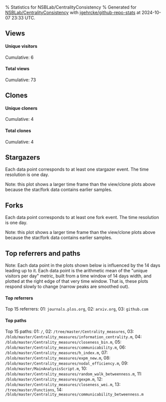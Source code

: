 % Statistics for NSBLab/CentralityConsistency
% Generated for [NSBLab/CentralityConsistency](https://github.com/NSBLab/CentralityConsistency) with [jgehrcke/github-repo-stats](https://github.com/jgehrcke/github-repo-stats) at 2024-10-07 23:33 UTC.


## Views

#### Unique visitors
<div id="chart_views_unique" class="full-width-chart"></div>

Cumulative: 6

#### Total views
<div id="chart_views_total" class="full-width-chart"></div>

Cumulative: 73

<div class="pagebreak-for-print"> </div>

## Clones

#### Unique cloners
<div id="chart_clones_unique" class="full-width-chart"></div>

Cumulative: 4

#### Total clones
<div id="chart_clones_total" class="full-width-chart"></div>

Cumulative: 4



<div class="pagebreak-for-print"> </div>



## Stargazers

Each data point corresponds to at least one stargazer event.
The time resolution is one day.

<div id="chart_stargazers" class="full-width-chart"></div>


Note: this plot shows a larger time frame than the view/clone plots above because the star/fork data contains earlier samples.



## Forks

Each data point corresponds to at least one fork event.
The time resolution is one day.

<div id="chart_forks" class="full-width-chart"></div>


Note: this plot shows a larger time frame than the view/clone plots above because the star/fork data contains earlier samples.



<div class="pagebreak-for-print"> </div>



## Top referrers and paths


Note: Each data point in the plots shown below is influenced by the 14 days
leading up to it. Each data point is the arithmetic mean of the "unique
visitors per day" metric, built from a time window of 14 days width, and
plotted at the right edge of that very time window. That is, these plots
respond slowly to change (narrow peaks are smoothed out).




#### Top referrers


<div id="chart_referrers_top_n_alltime" class="full-width-chart"></div>

Top 15 referrers: 01: `journals.plos.org`, 02: `arxiv.org`, 03: `github.com`





#### Top paths


<div id="chart_paths_top_n_alltime" class="full-width-chart"></div>

Top 15 paths: 01: `/`, 02: `/tree/master/Centrality_measures`, 03: `/blob/master/Centrality_measures/information_centrality.m`, 04: `/blob/master/Centrality_measures/closeness_bin.m`, 05: `/blob/master/Centrality_measures/communicability.m`, 06: `/blob/master/Centrality_measures/h_index.m`, 07: `/blob/master/Centrality_measures/expm_new.m`, 08: `/blob/master/Centrality_measures/nodal_efficiency.m`, 09: `/blob/master/MainAnalysisScript.m`, 10: `/blob/master/Centrality_measures/random_walk_betweenness.m`, 11: `/blob/master/Centrality_measures/gexpm.m`, 12: `/blob/master/Centrality_measures/closeness_wei.m`, 13: `/tree/master/Functions`, 14: `/blob/master/Centrality_measures/communicability_betweenness.m`


<script type="text/javascript">
    vegaEmbed('#chart_views_unique', {"$schema": "https://vega.github.io/schema/vega-lite/v4.17.0.json", "config": {"arc": {"fill": "#1b1e23"}, "area": {"fill": "#1b1e23"}, "axisBottom": {"domainColor": "#a9b4c4", "gridColor": "#a9b4c4", "labelColor": "#1b1e23", "labelFont": "relative-mono-11-pitch-pro, Menlo, monospace", "tickColor": "#a9b4c4", "titleColor": "#1b1e23", "titleFont": "relative-mono-11-pitch-pro, Menlo, monospace"}, "axisLeft": {"domainColor": "#a9b4c4", "gridColor": "#a9b4c4", "labelColor": "#1b1e23", "labelFont": "relative-mono-11-pitch-pro, Menlo, monospace", "tickColor": "#a9b4c4", "titleColor": "#1b1e23", "titleFont": "relative-mono-11-pitch-pro, Menlo, monospace"}, "axisX": {"grid": false}, "axisY": {"grid": false, "labelBound": true}, "background": "#FFFFFF", "group": {"fill": "#FFFFFF"}, "header": {"fontWeight": 400, "labelFont": "relative-mono-11-pitch-pro, Menlo, monospace", "titleFont": "relative-mono-11-pitch-pro, Menlo, monospace"}, "legend": {"labelFont": "relative-mono-11-pitch-pro, Menlo, monospace", "symbolSize": 200, "symbolType": "circle", "titleFont": "relative-mono-11-pitch-pro, Menlo, monospace"}, "line": {"color": "#1b1e23", "stroke": "#1b1e23"}, "path": {"stroke": "#1b1e23"}, "point": {"color": "#1b1e23", "cursor": "pointer", "filled": true, "size": 20}, "range": {"category": ["#85a2f7", "#ea9755", "#7eb36a", "#f07071", "#bc85d9", "#e587b6", "#a9b4c4", "#d4c05e", "#64b9c4"]}, "style": {"bar": {"fill": "#1b1e23"}, "text": {"font": "relative-mono-11-pitch-pro, Menlo, monospace", "fontWeight": 400}}, "symbol": {"shape": "circle"}, "title": {"anchor": "start", "font": "relative-mono-11-pitch-pro, Menlo, monospace", "fontWeight": 400}, "trail": {"color": "#1b1e23", "stroke": "#1b1e23"}, "view": {"stroke": null}}, "data": {"name": "data-4e2ad7b6afabbf77a54e2388be8825a5"}, "datasets": {"data-4e2ad7b6afabbf77a54e2388be8825a5": [{"time": "2024-07-19T00:00:00+00:00", "views_total": 32, "views_unique": 1}, {"time": "2024-07-23T00:00:00+00:00", "views_total": 1, "views_unique": 1}, {"time": "2024-07-30T00:00:00+00:00", "views_total": 32, "views_unique": 1}, {"time": "2024-08-01T00:00:00+00:00", "views_total": 1, "views_unique": 1}, {"time": "2024-08-15T00:00:00+00:00", "views_total": 6, "views_unique": 1}, {"time": "2024-08-21T00:00:00+00:00", "views_total": 0, "views_unique": 0}, {"time": "2024-08-29T00:00:00+00:00", "views_total": 0, "views_unique": 0}, {"time": "2024-08-31T00:00:00+00:00", "views_total": 1, "views_unique": 1}, {"time": "2024-09-04T00:00:00+00:00", "views_total": 0, "views_unique": 0}, {"time": "2024-10-02T00:00:00+00:00", "views_total": 0, "views_unique": 0}]}, "encoding": {"tooltip": [{"field": "views_unique", "format": ".1f", "title": "views (u)", "type": "quantitative"}, {"field": "time", "format": "%B %e, %Y", "title": "date", "type": "temporal"}], "x": {"axis": {"labelAngle": 25}, "field": "time", "scale": {"domain": ["2024-07-19", "2024-10-02"]}, "timeUnit": "yearmonthdate", "title": "date", "type": "temporal"}, "y": {"axis": {}, "field": "views_unique", "scale": {"domain": [0, 1.1], "type": "linear", "zero": true}, "title": "unique views per day", "type": "quantitative"}}, "height": 200, "mark": {"point": true, "type": "line"}, "padding": 10, "width": "container"}, {"actions": false, "renderer": "svg"}).catch(console.error);
vegaEmbed('#chart_views_total', {"$schema": "https://vega.github.io/schema/vega-lite/v4.17.0.json", "config": {"arc": {"fill": "#1b1e23"}, "area": {"fill": "#1b1e23"}, "axisBottom": {"domainColor": "#a9b4c4", "gridColor": "#a9b4c4", "labelColor": "#1b1e23", "labelFont": "relative-mono-11-pitch-pro, Menlo, monospace", "tickColor": "#a9b4c4", "titleColor": "#1b1e23", "titleFont": "relative-mono-11-pitch-pro, Menlo, monospace"}, "axisLeft": {"domainColor": "#a9b4c4", "gridColor": "#a9b4c4", "labelColor": "#1b1e23", "labelFont": "relative-mono-11-pitch-pro, Menlo, monospace", "tickColor": "#a9b4c4", "titleColor": "#1b1e23", "titleFont": "relative-mono-11-pitch-pro, Menlo, monospace"}, "axisX": {"grid": false}, "axisY": {"grid": false, "labelBound": true}, "background": "#FFFFFF", "group": {"fill": "#FFFFFF"}, "header": {"fontWeight": 400, "labelFont": "relative-mono-11-pitch-pro, Menlo, monospace", "titleFont": "relative-mono-11-pitch-pro, Menlo, monospace"}, "legend": {"labelFont": "relative-mono-11-pitch-pro, Menlo, monospace", "symbolSize": 200, "symbolType": "circle", "titleFont": "relative-mono-11-pitch-pro, Menlo, monospace"}, "line": {"color": "#1b1e23", "stroke": "#1b1e23"}, "path": {"stroke": "#1b1e23"}, "point": {"color": "#1b1e23", "cursor": "pointer", "filled": true, "size": 20}, "range": {"category": ["#85a2f7", "#ea9755", "#7eb36a", "#f07071", "#bc85d9", "#e587b6", "#a9b4c4", "#d4c05e", "#64b9c4"]}, "style": {"bar": {"fill": "#1b1e23"}, "text": {"font": "relative-mono-11-pitch-pro, Menlo, monospace", "fontWeight": 400}}, "symbol": {"shape": "circle"}, "title": {"anchor": "start", "font": "relative-mono-11-pitch-pro, Menlo, monospace", "fontWeight": 400}, "trail": {"color": "#1b1e23", "stroke": "#1b1e23"}, "view": {"stroke": null}}, "data": {"name": "data-4e2ad7b6afabbf77a54e2388be8825a5"}, "datasets": {"data-4e2ad7b6afabbf77a54e2388be8825a5": [{"time": "2024-07-19T00:00:00+00:00", "views_total": 32, "views_unique": 1}, {"time": "2024-07-23T00:00:00+00:00", "views_total": 1, "views_unique": 1}, {"time": "2024-07-30T00:00:00+00:00", "views_total": 32, "views_unique": 1}, {"time": "2024-08-01T00:00:00+00:00", "views_total": 1, "views_unique": 1}, {"time": "2024-08-15T00:00:00+00:00", "views_total": 6, "views_unique": 1}, {"time": "2024-08-21T00:00:00+00:00", "views_total": 0, "views_unique": 0}, {"time": "2024-08-29T00:00:00+00:00", "views_total": 0, "views_unique": 0}, {"time": "2024-08-31T00:00:00+00:00", "views_total": 1, "views_unique": 1}, {"time": "2024-09-04T00:00:00+00:00", "views_total": 0, "views_unique": 0}, {"time": "2024-10-02T00:00:00+00:00", "views_total": 0, "views_unique": 0}]}, "encoding": {"tooltip": [{"field": "views_total", "format": ".1f", "title": "views (t)", "type": "quantitative"}, {"field": "time", "format": "%B %e, %Y", "title": "date", "type": "temporal"}], "x": {"axis": {"labelAngle": 25}, "field": "time", "scale": {"domain": ["2024-07-19", "2024-10-02"]}, "timeUnit": "yearmonthdate", "title": "date", "type": "temporal"}, "y": {"axis": {}, "field": "views_total", "scale": {"domain": [0, 35.2], "type": "linear", "zero": true}, "title": "total views per day", "type": "quantitative"}}, "height": 200, "mark": {"point": true, "type": "line"}, "padding": 10, "width": "container"}, {"actions": false, "renderer": "svg"}).catch(console.error);
vegaEmbed('#chart_clones_unique', {"$schema": "https://vega.github.io/schema/vega-lite/v4.17.0.json", "config": {"arc": {"fill": "#1b1e23"}, "area": {"fill": "#1b1e23"}, "axisBottom": {"domainColor": "#a9b4c4", "gridColor": "#a9b4c4", "labelColor": "#1b1e23", "labelFont": "relative-mono-11-pitch-pro, Menlo, monospace", "tickColor": "#a9b4c4", "titleColor": "#1b1e23", "titleFont": "relative-mono-11-pitch-pro, Menlo, monospace"}, "axisLeft": {"domainColor": "#a9b4c4", "gridColor": "#a9b4c4", "labelColor": "#1b1e23", "labelFont": "relative-mono-11-pitch-pro, Menlo, monospace", "tickColor": "#a9b4c4", "titleColor": "#1b1e23", "titleFont": "relative-mono-11-pitch-pro, Menlo, monospace"}, "axisX": {"grid": false}, "axisY": {"grid": false, "labelBound": true}, "background": "#FFFFFF", "group": {"fill": "#FFFFFF"}, "header": {"fontWeight": 400, "labelFont": "relative-mono-11-pitch-pro, Menlo, monospace", "titleFont": "relative-mono-11-pitch-pro, Menlo, monospace"}, "legend": {"labelFont": "relative-mono-11-pitch-pro, Menlo, monospace", "symbolSize": 200, "symbolType": "circle", "titleFont": "relative-mono-11-pitch-pro, Menlo, monospace"}, "line": {"color": "#1b1e23", "stroke": "#1b1e23"}, "path": {"stroke": "#1b1e23"}, "point": {"color": "#1b1e23", "cursor": "pointer", "filled": true, "size": 20}, "range": {"category": ["#85a2f7", "#ea9755", "#7eb36a", "#f07071", "#bc85d9", "#e587b6", "#a9b4c4", "#d4c05e", "#64b9c4"]}, "style": {"bar": {"fill": "#1b1e23"}, "text": {"font": "relative-mono-11-pitch-pro, Menlo, monospace", "fontWeight": 400}}, "symbol": {"shape": "circle"}, "title": {"anchor": "start", "font": "relative-mono-11-pitch-pro, Menlo, monospace", "fontWeight": 400}, "trail": {"color": "#1b1e23", "stroke": "#1b1e23"}, "view": {"stroke": null}}, "data": {"name": "data-37f113c84a7083ca3810f4ff02095140"}, "datasets": {"data-37f113c84a7083ca3810f4ff02095140": [{"clones_total": 0, "clones_unique": 0, "time": "2024-07-19T00:00:00+00:00"}, {"clones_total": 0, "clones_unique": 0, "time": "2024-07-23T00:00:00+00:00"}, {"clones_total": 0, "clones_unique": 0, "time": "2024-07-30T00:00:00+00:00"}, {"clones_total": 0, "clones_unique": 0, "time": "2024-08-01T00:00:00+00:00"}, {"clones_total": 0, "clones_unique": 0, "time": "2024-08-15T00:00:00+00:00"}, {"clones_total": 1, "clones_unique": 1, "time": "2024-08-21T00:00:00+00:00"}, {"clones_total": 1, "clones_unique": 1, "time": "2024-08-29T00:00:00+00:00"}, {"clones_total": 0, "clones_unique": 0, "time": "2024-08-31T00:00:00+00:00"}, {"clones_total": 1, "clones_unique": 1, "time": "2024-09-04T00:00:00+00:00"}, {"clones_total": 1, "clones_unique": 1, "time": "2024-10-02T00:00:00+00:00"}]}, "encoding": {"tooltip": [{"field": "clones_unique", "format": ".1f", "title": "clones (u)", "type": "quantitative"}, {"field": "time", "format": "%B %e, %Y", "title": "date", "type": "temporal"}], "x": {"axis": {"labelAngle": 25}, "field": "time", "scale": {"domain": ["2024-07-19", "2024-10-02"]}, "timeUnit": "yearmonthdate", "title": "date", "type": "temporal"}, "y": {"axis": {}, "field": "clones_unique", "scale": {"domain": [0, 1.1], "type": "linear", "zero": true}, "title": "unique clones per day", "type": "quantitative"}}, "height": 200, "mark": {"point": true, "type": "line"}, "padding": 10, "width": "container"}, {"actions": false, "renderer": "svg"}).catch(console.error);
vegaEmbed('#chart_clones_total', {"$schema": "https://vega.github.io/schema/vega-lite/v4.17.0.json", "config": {"arc": {"fill": "#1b1e23"}, "area": {"fill": "#1b1e23"}, "axisBottom": {"domainColor": "#a9b4c4", "gridColor": "#a9b4c4", "labelColor": "#1b1e23", "labelFont": "relative-mono-11-pitch-pro, Menlo, monospace", "tickColor": "#a9b4c4", "titleColor": "#1b1e23", "titleFont": "relative-mono-11-pitch-pro, Menlo, monospace"}, "axisLeft": {"domainColor": "#a9b4c4", "gridColor": "#a9b4c4", "labelColor": "#1b1e23", "labelFont": "relative-mono-11-pitch-pro, Menlo, monospace", "tickColor": "#a9b4c4", "titleColor": "#1b1e23", "titleFont": "relative-mono-11-pitch-pro, Menlo, monospace"}, "axisX": {"grid": false}, "axisY": {"grid": false, "labelBound": true}, "background": "#FFFFFF", "group": {"fill": "#FFFFFF"}, "header": {"fontWeight": 400, "labelFont": "relative-mono-11-pitch-pro, Menlo, monospace", "titleFont": "relative-mono-11-pitch-pro, Menlo, monospace"}, "legend": {"labelFont": "relative-mono-11-pitch-pro, Menlo, monospace", "symbolSize": 200, "symbolType": "circle", "titleFont": "relative-mono-11-pitch-pro, Menlo, monospace"}, "line": {"color": "#1b1e23", "stroke": "#1b1e23"}, "path": {"stroke": "#1b1e23"}, "point": {"color": "#1b1e23", "cursor": "pointer", "filled": true, "size": 20}, "range": {"category": ["#85a2f7", "#ea9755", "#7eb36a", "#f07071", "#bc85d9", "#e587b6", "#a9b4c4", "#d4c05e", "#64b9c4"]}, "style": {"bar": {"fill": "#1b1e23"}, "text": {"font": "relative-mono-11-pitch-pro, Menlo, monospace", "fontWeight": 400}}, "symbol": {"shape": "circle"}, "title": {"anchor": "start", "font": "relative-mono-11-pitch-pro, Menlo, monospace", "fontWeight": 400}, "trail": {"color": "#1b1e23", "stroke": "#1b1e23"}, "view": {"stroke": null}}, "data": {"name": "data-37f113c84a7083ca3810f4ff02095140"}, "datasets": {"data-37f113c84a7083ca3810f4ff02095140": [{"clones_total": 0, "clones_unique": 0, "time": "2024-07-19T00:00:00+00:00"}, {"clones_total": 0, "clones_unique": 0, "time": "2024-07-23T00:00:00+00:00"}, {"clones_total": 0, "clones_unique": 0, "time": "2024-07-30T00:00:00+00:00"}, {"clones_total": 0, "clones_unique": 0, "time": "2024-08-01T00:00:00+00:00"}, {"clones_total": 0, "clones_unique": 0, "time": "2024-08-15T00:00:00+00:00"}, {"clones_total": 1, "clones_unique": 1, "time": "2024-08-21T00:00:00+00:00"}, {"clones_total": 1, "clones_unique": 1, "time": "2024-08-29T00:00:00+00:00"}, {"clones_total": 0, "clones_unique": 0, "time": "2024-08-31T00:00:00+00:00"}, {"clones_total": 1, "clones_unique": 1, "time": "2024-09-04T00:00:00+00:00"}, {"clones_total": 1, "clones_unique": 1, "time": "2024-10-02T00:00:00+00:00"}]}, "encoding": {"tooltip": [{"field": "clones_total", "format": ".1f", "title": "clones (t)", "type": "quantitative"}, {"field": "time", "format": "%B %e, %Y", "title": "date", "type": "temporal"}], "x": {"axis": {"labelAngle": 25}, "field": "time", "scale": {"domain": ["2024-07-19", "2024-10-02"]}, "timeUnit": "yearmonthdate", "title": "date", "type": "temporal"}, "y": {"axis": {}, "field": "clones_total", "scale": {"domain": [0, 1.1], "type": "linear", "zero": true}, "title": "total clones per day", "type": "quantitative"}}, "height": 200, "mark": {"point": true, "type": "line"}, "padding": 10, "width": "container"}, {"actions": false, "renderer": "svg"}).catch(console.error);
vegaEmbed('#chart_stargazers', {"$schema": "https://vega.github.io/schema/vega-lite/v4.17.0.json", "config": {"arc": {"fill": "#1b1e23"}, "area": {"fill": "#1b1e23"}, "axisBottom": {"domainColor": "#a9b4c4", "gridColor": "#a9b4c4", "labelColor": "#1b1e23", "labelFont": "relative-mono-11-pitch-pro, Menlo, monospace", "tickColor": "#a9b4c4", "titleColor": "#1b1e23", "titleFont": "relative-mono-11-pitch-pro, Menlo, monospace"}, "axisLeft": {"domainColor": "#a9b4c4", "gridColor": "#a9b4c4", "labelColor": "#1b1e23", "labelFont": "relative-mono-11-pitch-pro, Menlo, monospace", "tickColor": "#a9b4c4", "titleColor": "#1b1e23", "titleFont": "relative-mono-11-pitch-pro, Menlo, monospace"}, "axisX": {"grid": false}, "axisY": {"grid": false}, "background": "#FFFFFF", "group": {"fill": "#FFFFFF"}, "header": {"fontWeight": 400, "labelFont": "relative-mono-11-pitch-pro, Menlo, monospace", "titleFont": "relative-mono-11-pitch-pro, Menlo, monospace"}, "legend": {"labelFont": "relative-mono-11-pitch-pro, Menlo, monospace", "symbolSize": 200, "symbolType": "circle", "titleFont": "relative-mono-11-pitch-pro, Menlo, monospace"}, "line": {"color": "#1b1e23", "stroke": "#1b1e23"}, "path": {"stroke": "#1b1e23"}, "point": {"color": "#1b1e23", "cursor": "pointer", "filled": true, "size": 50}, "range": {"category": ["#85a2f7", "#ea9755", "#7eb36a", "#f07071", "#bc85d9", "#e587b6", "#a9b4c4", "#d4c05e", "#64b9c4"]}, "style": {"bar": {"fill": "#1b1e23"}, "text": {"font": "relative-mono-11-pitch-pro, Menlo, monospace", "fontWeight": 400}}, "symbol": {"shape": "circle"}, "title": {"anchor": "start", "font": "relative-mono-11-pitch-pro, Menlo, monospace", "fontWeight": 400}, "trail": {"color": "#1b1e23", "stroke": "#1b1e23"}, "view": {"stroke": null}}, "data": {"name": "data-25967c278f285ec13db0c329582d42dc"}, "datasets": {"data-25967c278f285ec13db0c329582d42dc": [{"stars_cumulative": 1, "time": "2024-04-01T14:20:25+00:00"}]}, "encoding": {"tooltip": [{"field": "stars_cumulative", "format": "d", "title": "stars", "type": "quantitative"}, {"field": "time", "format": "%B %e, %Y", "title": "date", "type": "temporal"}], "x": {"axis": {"labelAngle": 25}, "field": "time", "scale": {"domain": ["2021-11-01", "2024-10-02"]}, "timeUnit": "yearmonthdate", "title": "date", "type": "temporal"}, "y": {"field": "stars_cumulative", "scale": {"domain": [0, 1.1], "zero": true}, "title": "stargazer count (cumulative)", "type": "quantitative"}}, "height": 300, "mark": {"point": true, "type": "line"}, "padding": 10, "width": "container"}, {"actions": false, "renderer": "svg"}).catch(console.error);
vegaEmbed('#chart_forks', {"$schema": "https://vega.github.io/schema/vega-lite/v4.17.0.json", "config": {"arc": {"fill": "#1b1e23"}, "area": {"fill": "#1b1e23"}, "axisBottom": {"domainColor": "#a9b4c4", "gridColor": "#a9b4c4", "labelColor": "#1b1e23", "labelFont": "relative-mono-11-pitch-pro, Menlo, monospace", "tickColor": "#a9b4c4", "titleColor": "#1b1e23", "titleFont": "relative-mono-11-pitch-pro, Menlo, monospace"}, "axisLeft": {"domainColor": "#a9b4c4", "gridColor": "#a9b4c4", "labelColor": "#1b1e23", "labelFont": "relative-mono-11-pitch-pro, Menlo, monospace", "tickColor": "#a9b4c4", "titleColor": "#1b1e23", "titleFont": "relative-mono-11-pitch-pro, Menlo, monospace"}, "axisX": {"grid": false}, "axisY": {"grid": false}, "background": "#FFFFFF", "group": {"fill": "#FFFFFF"}, "header": {"fontWeight": 400, "labelFont": "relative-mono-11-pitch-pro, Menlo, monospace", "titleFont": "relative-mono-11-pitch-pro, Menlo, monospace"}, "legend": {"labelFont": "relative-mono-11-pitch-pro, Menlo, monospace", "symbolSize": 200, "symbolType": "circle", "titleFont": "relative-mono-11-pitch-pro, Menlo, monospace"}, "line": {"color": "#1b1e23", "stroke": "#1b1e23"}, "path": {"stroke": "#1b1e23"}, "point": {"color": "#1b1e23", "cursor": "pointer", "filled": true, "size": 50}, "range": {"category": ["#85a2f7", "#ea9755", "#7eb36a", "#f07071", "#bc85d9", "#e587b6", "#a9b4c4", "#d4c05e", "#64b9c4"]}, "style": {"bar": {"fill": "#1b1e23"}, "text": {"font": "relative-mono-11-pitch-pro, Menlo, monospace", "fontWeight": 400}}, "symbol": {"shape": "circle"}, "title": {"anchor": "start", "font": "relative-mono-11-pitch-pro, Menlo, monospace", "fontWeight": 400}, "trail": {"color": "#1b1e23", "stroke": "#1b1e23"}, "view": {"stroke": null}}, "data": {"name": "data-ca629c21a3b242d30fb95b443757f36b"}, "datasets": {"data-ca629c21a3b242d30fb95b443757f36b": [{"forks_cumulative": 1, "time": "2021-11-01T08:17:34+00:00"}, {"forks_cumulative": 2, "time": "2023-10-20T07:14:24+00:00"}]}, "encoding": {"tooltip": [{"field": "forks_cumulative", "format": "d", "title": "forks", "type": "quantitative"}, {"field": "time", "format": "%B %e, %Y", "title": "date", "type": "temporal"}], "x": {"axis": {"labelAngle": 25}, "field": "time", "scale": {"domain": ["2021-11-01", "2024-10-02"]}, "timeUnit": "yearmonthdate", "title": "date", "type": "temporal"}, "y": {"field": "forks_cumulative", "scale": {"domain": [0, 2.2], "zero": true}, "title": "fork count (cumulative)", "type": "quantitative"}}, "height": 300, "mark": {"point": true, "type": "line"}, "padding": 10, "width": "container"}, {"actions": false, "renderer": "svg"}).catch(console.error);
vegaEmbed('#chart_referrers_top_n_alltime', {"$schema": "https://vega.github.io/schema/vega-lite/v4.17.0.json", "config": {"arc": {"fill": "#1b1e23"}, "area": {"fill": "#1b1e23"}, "axisBottom": {"domainColor": "#a9b4c4", "gridColor": "#a9b4c4", "labelColor": "#1b1e23", "labelFont": "relative-mono-11-pitch-pro, Menlo, monospace", "tickColor": "#a9b4c4", "titleColor": "#1b1e23", "titleFont": "relative-mono-11-pitch-pro, Menlo, monospace"}, "axisLeft": {"domainColor": "#a9b4c4", "gridColor": "#a9b4c4", "labelColor": "#1b1e23", "labelFont": "relative-mono-11-pitch-pro, Menlo, monospace", "tickColor": "#a9b4c4", "titleColor": "#1b1e23", "titleFont": "relative-mono-11-pitch-pro, Menlo, monospace"}, "axisX": {"grid": false}, "axisY": {"grid": false}, "background": "#FFFFFF", "group": {"fill": "#FFFFFF"}, "header": {"fontWeight": 400, "labelFont": "relative-mono-11-pitch-pro, Menlo, monospace", "titleFont": "relative-mono-11-pitch-pro, Menlo, monospace"}, "legend": {"labelFont": "relative-mono-11-pitch-pro, Menlo, monospace", "symbolSize": 200, "symbolType": "circle", "titleFont": "relative-mono-11-pitch-pro, Menlo, monospace"}, "line": {"color": "#1b1e23", "stroke": "#1b1e23"}, "path": {"stroke": "#1b1e23"}, "point": {"color": "#1b1e23", "cursor": "pointer", "filled": true, "size": 30}, "range": {"category": ["#85a2f7", "#ea9755", "#7eb36a", "#f07071", "#bc85d9", "#e587b6", "#a9b4c4", "#d4c05e", "#64b9c4"]}, "style": {"bar": {"fill": "#1b1e23"}, "text": {"font": "relative-mono-11-pitch-pro, Menlo, monospace", "fontWeight": 400}}, "symbol": {"shape": "circle"}, "title": {"anchor": "start", "font": "relative-mono-11-pitch-pro, Menlo, monospace", "fontWeight": 400}, "trail": {"color": "#1b1e23", "stroke": "#1b1e23"}, "view": {"stroke": null}}, "data": {"name": "data-52a933bdeff477de289f8ddf3ca85131"}, "datasets": {"data-52a933bdeff477de289f8ddf3ca85131": [{"referrer": "journals.plos.org", "time": "2024-08-01T00:00:00+00:00", "views_unique": 2.0, "views_unique_norm": 0.14285714285714285}, {"referrer": "journals.plos.org", "time": "2024-08-02T00:00:00+00:00", "views_unique": 1.0, "views_unique_norm": 0.07142857142857142}, {"referrer": "journals.plos.org", "time": "2024-08-03T00:00:00+00:00", "views_unique": 1.0, "views_unique_norm": 0.07142857142857142}, {"referrer": "journals.plos.org", "time": "2024-08-04T00:00:00+00:00", "views_unique": 1.0, "views_unique_norm": 0.07142857142857142}, {"referrer": "journals.plos.org", "time": "2024-08-05T00:00:00+00:00", "views_unique": 1.0, "views_unique_norm": 0.07142857142857142}, {"referrer": "journals.plos.org", "time": "2024-08-06T00:00:00+00:00", "views_unique": null, "views_unique_norm": null}, {"referrer": "journals.plos.org", "time": "2024-08-07T00:00:00+00:00", "views_unique": null, "views_unique_norm": null}, {"referrer": "journals.plos.org", "time": "2024-08-08T00:00:00+00:00", "views_unique": null, "views_unique_norm": null}, {"referrer": "journals.plos.org", "time": "2024-08-09T00:00:00+00:00", "views_unique": null, "views_unique_norm": null}, {"referrer": "journals.plos.org", "time": "2024-08-10T00:00:00+00:00", "views_unique": null, "views_unique_norm": null}, {"referrer": "journals.plos.org", "time": "2024-08-11T00:00:00+00:00", "views_unique": null, "views_unique_norm": null}, {"referrer": "journals.plos.org", "time": "2024-08-12T00:00:00+00:00", "views_unique": null, "views_unique_norm": null}, {"referrer": "journals.plos.org", "time": "2024-08-13T00:00:00+00:00", "views_unique": null, "views_unique_norm": null}, {"referrer": "arxiv.org", "time": "2024-08-01T00:00:00+00:00", "views_unique": 1.0, "views_unique_norm": 0.07142857142857142}, {"referrer": "arxiv.org", "time": "2024-08-02T00:00:00+00:00", "views_unique": 1.0, "views_unique_norm": 0.07142857142857142}, {"referrer": "arxiv.org", "time": "2024-08-03T00:00:00+00:00", "views_unique": 1.0, "views_unique_norm": 0.07142857142857142}, {"referrer": "arxiv.org", "time": "2024-08-04T00:00:00+00:00", "views_unique": 1.0, "views_unique_norm": 0.07142857142857142}, {"referrer": "arxiv.org", "time": "2024-08-05T00:00:00+00:00", "views_unique": 1.0, "views_unique_norm": 0.07142857142857142}, {"referrer": "arxiv.org", "time": "2024-08-06T00:00:00+00:00", "views_unique": 1.0, "views_unique_norm": 0.07142857142857142}, {"referrer": "arxiv.org", "time": "2024-08-07T00:00:00+00:00", "views_unique": 1.0, "views_unique_norm": 0.07142857142857142}, {"referrer": "arxiv.org", "time": "2024-08-08T00:00:00+00:00", "views_unique": 1.0, "views_unique_norm": 0.07142857142857142}, {"referrer": "arxiv.org", "time": "2024-08-09T00:00:00+00:00", "views_unique": 1.0, "views_unique_norm": 0.07142857142857142}, {"referrer": "arxiv.org", "time": "2024-08-10T00:00:00+00:00", "views_unique": 1.0, "views_unique_norm": 0.07142857142857142}, {"referrer": "arxiv.org", "time": "2024-08-11T00:00:00+00:00", "views_unique": 1.0, "views_unique_norm": 0.07142857142857142}, {"referrer": "arxiv.org", "time": "2024-08-12T00:00:00+00:00", "views_unique": 1.0, "views_unique_norm": 0.07142857142857142}, {"referrer": "arxiv.org", "time": "2024-08-13T00:00:00+00:00", "views_unique": null, "views_unique_norm": null}, {"referrer": "github.com", "time": "2024-08-01T00:00:00+00:00", "views_unique": null, "views_unique_norm": null}, {"referrer": "github.com", "time": "2024-08-02T00:00:00+00:00", "views_unique": 1.0, "views_unique_norm": 0.07142857142857142}, {"referrer": "github.com", "time": "2024-08-03T00:00:00+00:00", "views_unique": 1.0, "views_unique_norm": 0.07142857142857142}, {"referrer": "github.com", "time": "2024-08-04T00:00:00+00:00", "views_unique": 1.0, "views_unique_norm": 0.07142857142857142}, {"referrer": "github.com", "time": "2024-08-05T00:00:00+00:00", "views_unique": 1.0, "views_unique_norm": 0.07142857142857142}, {"referrer": "github.com", "time": "2024-08-06T00:00:00+00:00", "views_unique": 1.0, "views_unique_norm": 0.07142857142857142}, {"referrer": "github.com", "time": "2024-08-07T00:00:00+00:00", "views_unique": 1.0, "views_unique_norm": 0.07142857142857142}, {"referrer": "github.com", "time": "2024-08-08T00:00:00+00:00", "views_unique": 1.0, "views_unique_norm": 0.07142857142857142}, {"referrer": "github.com", "time": "2024-08-09T00:00:00+00:00", "views_unique": 1.0, "views_unique_norm": 0.07142857142857142}, {"referrer": "github.com", "time": "2024-08-10T00:00:00+00:00", "views_unique": 1.0, "views_unique_norm": 0.07142857142857142}, {"referrer": "github.com", "time": "2024-08-11T00:00:00+00:00", "views_unique": 1.0, "views_unique_norm": 0.07142857142857142}, {"referrer": "github.com", "time": "2024-08-12T00:00:00+00:00", "views_unique": 1.0, "views_unique_norm": 0.07142857142857142}, {"referrer": "github.com", "time": "2024-08-13T00:00:00+00:00", "views_unique": 1.0, "views_unique_norm": 0.07142857142857142}]}, "encoding": {"color": {"field": "referrer", "legend": {"direction": "vertical", "orient": "top", "title": "Legend:"}, "sort": {"field": "order"}, "type": "nominal"}, "tooltip": [{"field": "referrer", "type": "nominal"}, {"field": "views_unique_norm", "format": ".2f", "title": "views (14d mean)", "type": "quantitative"}, {"field": "time", "format": "%B %e, %Y", "title": "date", "type": "temporal"}], "x": {"axis": {"labelAngle": 25}, "field": "time", "scale": {"domain": ["2024-07-19", "2024-10-02"]}, "timeUnit": "yearmonthdate", "title": "date", "type": "temporal"}, "y": {"field": "views_unique_norm", "scale": {"domain": [0, 0.15714285714285714], "type": "linear", "zero": true}, "title": "unique visitors per day (mean from last 14 days)", "type": "quantitative"}}, "height": 300, "mark": {"point": true, "type": "line"}, "padding": 10, "width": "container"}, {"actions": false, "renderer": "svg"}).catch(console.error);
vegaEmbed('#chart_paths_top_n_alltime', {"$schema": "https://vega.github.io/schema/vega-lite/v4.17.0.json", "config": {"arc": {"fill": "#1b1e23"}, "area": {"fill": "#1b1e23"}, "axisBottom": {"domainColor": "#a9b4c4", "gridColor": "#a9b4c4", "labelColor": "#1b1e23", "labelFont": "relative-mono-11-pitch-pro, Menlo, monospace", "tickColor": "#a9b4c4", "titleColor": "#1b1e23", "titleFont": "relative-mono-11-pitch-pro, Menlo, monospace"}, "axisLeft": {"domainColor": "#a9b4c4", "gridColor": "#a9b4c4", "labelColor": "#1b1e23", "labelFont": "relative-mono-11-pitch-pro, Menlo, monospace", "tickColor": "#a9b4c4", "titleColor": "#1b1e23", "titleFont": "relative-mono-11-pitch-pro, Menlo, monospace"}, "axisX": {"grid": false}, "axisY": {"grid": false}, "background": "#FFFFFF", "group": {"fill": "#FFFFFF"}, "header": {"fontWeight": 400, "labelFont": "relative-mono-11-pitch-pro, Menlo, monospace", "titleFont": "relative-mono-11-pitch-pro, Menlo, monospace"}, "legend": {"labelFont": "relative-mono-11-pitch-pro, Menlo, monospace", "symbolSize": 200, "symbolType": "circle", "titleFont": "relative-mono-11-pitch-pro, Menlo, monospace"}, "line": {"color": "#1b1e23", "stroke": "#1b1e23"}, "path": {"stroke": "#1b1e23"}, "point": {"color": "#1b1e23", "cursor": "pointer", "filled": true, "size": 30}, "range": {"category": ["#85a2f7", "#ea9755", "#7eb36a", "#f07071", "#bc85d9", "#e587b6", "#a9b4c4", "#d4c05e", "#64b9c4"]}, "style": {"bar": {"fill": "#1b1e23"}, "text": {"font": "relative-mono-11-pitch-pro, Menlo, monospace", "fontWeight": 400}}, "symbol": {"shape": "circle"}, "title": {"anchor": "start", "font": "relative-mono-11-pitch-pro, Menlo, monospace", "fontWeight": 400}, "trail": {"color": "#1b1e23", "stroke": "#1b1e23"}, "view": {"stroke": null}}, "data": {"name": "data-de48236c11992f5ff4ad4512d4349cbd"}, "datasets": {"data-de48236c11992f5ff4ad4512d4349cbd": [{"path": "/", "time": "2024-08-01T00:00:00+00:00", "views_unique": 3.0, "views_unique_norm": 0.21428571428571427}, {"path": "/", "time": "2024-08-02T00:00:00+00:00", "views_unique": 3.0, "views_unique_norm": 0.21428571428571427}, {"path": "/", "time": "2024-08-03T00:00:00+00:00", "views_unique": 3.0, "views_unique_norm": 0.21428571428571427}, {"path": "/", "time": "2024-08-04T00:00:00+00:00", "views_unique": 3.0, "views_unique_norm": 0.21428571428571427}, {"path": "/", "time": "2024-08-05T00:00:00+00:00", "views_unique": 3.0, "views_unique_norm": 0.21428571428571427}, {"path": "/", "time": "2024-08-06T00:00:00+00:00", "views_unique": 2.0, "views_unique_norm": 0.14285714285714285}, {"path": "/", "time": "2024-08-07T00:00:00+00:00", "views_unique": 2.0, "views_unique_norm": 0.14285714285714285}, {"path": "/", "time": "2024-08-08T00:00:00+00:00", "views_unique": 2.0, "views_unique_norm": 0.14285714285714285}, {"path": "/", "time": "2024-08-09T00:00:00+00:00", "views_unique": 2.0, "views_unique_norm": 0.14285714285714285}, {"path": "/", "time": "2024-08-10T00:00:00+00:00", "views_unique": 2.0, "views_unique_norm": 0.14285714285714285}, {"path": "/", "time": "2024-08-11T00:00:00+00:00", "views_unique": 2.0, "views_unique_norm": 0.14285714285714285}, {"path": "/", "time": "2024-08-12T00:00:00+00:00", "views_unique": 2.0, "views_unique_norm": 0.14285714285714285}, {"path": "/", "time": "2024-08-13T00:00:00+00:00", "views_unique": 1.0, "views_unique_norm": 0.07142857142857142}, {"path": "/", "time": "2024-08-16T00:00:00+00:00", "views_unique": 1.0, "views_unique_norm": 0.07142857142857142}, {"path": "/", "time": "2024-08-17T00:00:00+00:00", "views_unique": 1.0, "views_unique_norm": 0.07142857142857142}, {"path": "/", "time": "2024-08-18T00:00:00+00:00", "views_unique": 1.0, "views_unique_norm": 0.07142857142857142}, {"path": "/", "time": "2024-08-19T00:00:00+00:00", "views_unique": 1.0, "views_unique_norm": 0.07142857142857142}, {"path": "/", "time": "2024-08-20T00:00:00+00:00", "views_unique": 1.0, "views_unique_norm": 0.07142857142857142}, {"path": "/", "time": "2024-08-21T00:00:00+00:00", "views_unique": 1.0, "views_unique_norm": 0.07142857142857142}, {"path": "/", "time": "2024-08-22T00:00:00+00:00", "views_unique": 1.0, "views_unique_norm": 0.07142857142857142}, {"path": "/", "time": "2024-08-23T00:00:00+00:00", "views_unique": 1.0, "views_unique_norm": 0.07142857142857142}, {"path": "/", "time": "2024-08-24T00:00:00+00:00", "views_unique": 1.0, "views_unique_norm": 0.07142857142857142}, {"path": "/", "time": "2024-08-25T00:00:00+00:00", "views_unique": 1.0, "views_unique_norm": 0.07142857142857142}, {"path": "/", "time": "2024-08-26T00:00:00+00:00", "views_unique": 1.0, "views_unique_norm": 0.07142857142857142}, {"path": "/", "time": "2024-08-27T00:00:00+00:00", "views_unique": 1.0, "views_unique_norm": 0.07142857142857142}, {"path": "/", "time": "2024-08-28T00:00:00+00:00", "views_unique": 1.0, "views_unique_norm": 0.07142857142857142}, {"path": "/", "time": "2024-09-01T00:00:00+00:00", "views_unique": 1.0, "views_unique_norm": 0.07142857142857142}, {"path": "/", "time": "2024-09-02T00:00:00+00:00", "views_unique": 1.0, "views_unique_norm": 0.07142857142857142}, {"path": "/", "time": "2024-09-03T00:00:00+00:00", "views_unique": 1.0, "views_unique_norm": 0.07142857142857142}, {"path": "/", "time": "2024-09-04T00:00:00+00:00", "views_unique": 1.0, "views_unique_norm": 0.07142857142857142}, {"path": "/", "time": "2024-09-05T00:00:00+00:00", "views_unique": 1.0, "views_unique_norm": 0.07142857142857142}, {"path": "/", "time": "2024-09-06T00:00:00+00:00", "views_unique": 1.0, "views_unique_norm": 0.07142857142857142}, {"path": "/", "time": "2024-09-07T00:00:00+00:00", "views_unique": 1.0, "views_unique_norm": 0.07142857142857142}, {"path": "/", "time": "2024-09-08T00:00:00+00:00", "views_unique": 1.0, "views_unique_norm": 0.07142857142857142}, {"path": "/", "time": "2024-09-09T00:00:00+00:00", "views_unique": 1.0, "views_unique_norm": 0.07142857142857142}, {"path": "/", "time": "2024-09-10T00:00:00+00:00", "views_unique": 1.0, "views_unique_norm": 0.07142857142857142}, {"path": "/", "time": "2024-09-11T00:00:00+00:00", "views_unique": 1.0, "views_unique_norm": 0.07142857142857142}, {"path": "/", "time": "2024-09-12T00:00:00+00:00", "views_unique": 1.0, "views_unique_norm": 0.07142857142857142}, {"path": "/", "time": "2024-09-13T00:00:00+00:00", "views_unique": 1.0, "views_unique_norm": 0.07142857142857142}, {"path": "/tree/master/Centrality_measures", "time": "2024-08-01T00:00:00+00:00", "views_unique": 2.0, "views_unique_norm": 0.14285714285714285}, {"path": "/tree/master/Centrality_measures", "time": "2024-08-02T00:00:00+00:00", "views_unique": 1.0, "views_unique_norm": 0.07142857142857142}, {"path": "/tree/master/Centrality_measures", "time": "2024-08-03T00:00:00+00:00", "views_unique": 1.0, "views_unique_norm": 0.07142857142857142}, {"path": "/tree/master/Centrality_measures", "time": "2024-08-04T00:00:00+00:00", "views_unique": 1.0, "views_unique_norm": 0.07142857142857142}, {"path": "/tree/master/Centrality_measures", "time": "2024-08-05T00:00:00+00:00", "views_unique": 1.0, "views_unique_norm": 0.07142857142857142}, {"path": "/tree/master/Centrality_measures", "time": "2024-08-06T00:00:00+00:00", "views_unique": 1.0, "views_unique_norm": 0.07142857142857142}, {"path": "/tree/master/Centrality_measures", "time": "2024-08-07T00:00:00+00:00", "views_unique": 1.0, "views_unique_norm": 0.07142857142857142}, {"path": "/tree/master/Centrality_measures", "time": "2024-08-08T00:00:00+00:00", "views_unique": 1.0, "views_unique_norm": 0.07142857142857142}, {"path": "/tree/master/Centrality_measures", "time": "2024-08-09T00:00:00+00:00", "views_unique": 1.0, "views_unique_norm": 0.07142857142857142}, {"path": "/tree/master/Centrality_measures", "time": "2024-08-10T00:00:00+00:00", "views_unique": 1.0, "views_unique_norm": 0.07142857142857142}, {"path": "/tree/master/Centrality_measures", "time": "2024-08-11T00:00:00+00:00", "views_unique": 1.0, "views_unique_norm": 0.07142857142857142}, {"path": "/tree/master/Centrality_measures", "time": "2024-08-12T00:00:00+00:00", "views_unique": 1.0, "views_unique_norm": 0.07142857142857142}, {"path": "/tree/master/Centrality_measures", "time": "2024-08-13T00:00:00+00:00", "views_unique": null, "views_unique_norm": null}, {"path": "/tree/master/Centrality_measures", "time": "2024-08-16T00:00:00+00:00", "views_unique": 1.0, "views_unique_norm": 0.07142857142857142}, {"path": "/tree/master/Centrality_measures", "time": "2024-08-17T00:00:00+00:00", "views_unique": 1.0, "views_unique_norm": 0.07142857142857142}, {"path": "/tree/master/Centrality_measures", "time": "2024-08-18T00:00:00+00:00", "views_unique": 1.0, "views_unique_norm": 0.07142857142857142}, {"path": "/tree/master/Centrality_measures", "time": "2024-08-19T00:00:00+00:00", "views_unique": 1.0, "views_unique_norm": 0.07142857142857142}, {"path": "/tree/master/Centrality_measures", "time": "2024-08-20T00:00:00+00:00", "views_unique": 1.0, "views_unique_norm": 0.07142857142857142}, {"path": "/tree/master/Centrality_measures", "time": "2024-08-21T00:00:00+00:00", "views_unique": 1.0, "views_unique_norm": 0.07142857142857142}, {"path": "/tree/master/Centrality_measures", "time": "2024-08-22T00:00:00+00:00", "views_unique": 1.0, "views_unique_norm": 0.07142857142857142}, {"path": "/tree/master/Centrality_measures", "time": "2024-08-23T00:00:00+00:00", "views_unique": 1.0, "views_unique_norm": 0.07142857142857142}, {"path": "/tree/master/Centrality_measures", "time": "2024-08-24T00:00:00+00:00", "views_unique": 1.0, "views_unique_norm": 0.07142857142857142}, {"path": "/tree/master/Centrality_measures", "time": "2024-08-25T00:00:00+00:00", "views_unique": 1.0, "views_unique_norm": 0.07142857142857142}, {"path": "/tree/master/Centrality_measures", "time": "2024-08-26T00:00:00+00:00", "views_unique": 1.0, "views_unique_norm": 0.07142857142857142}, {"path": "/tree/master/Centrality_measures", "time": "2024-08-27T00:00:00+00:00", "views_unique": 1.0, "views_unique_norm": 0.07142857142857142}, {"path": "/tree/master/Centrality_measures", "time": "2024-08-28T00:00:00+00:00", "views_unique": 1.0, "views_unique_norm": 0.07142857142857142}, {"path": "/tree/master/Centrality_measures", "time": "2024-09-01T00:00:00+00:00", "views_unique": null, "views_unique_norm": null}, {"path": "/tree/master/Centrality_measures", "time": "2024-09-02T00:00:00+00:00", "views_unique": null, "views_unique_norm": null}, {"path": "/tree/master/Centrality_measures", "time": "2024-09-03T00:00:00+00:00", "views_unique": null, "views_unique_norm": null}, {"path": "/tree/master/Centrality_measures", "time": "2024-09-04T00:00:00+00:00", "views_unique": null, "views_unique_norm": null}, {"path": "/tree/master/Centrality_measures", "time": "2024-09-05T00:00:00+00:00", "views_unique": null, "views_unique_norm": null}, {"path": "/tree/master/Centrality_measures", "time": "2024-09-06T00:00:00+00:00", "views_unique": null, "views_unique_norm": null}, {"path": "/tree/master/Centrality_measures", "time": "2024-09-07T00:00:00+00:00", "views_unique": null, "views_unique_norm": null}, {"path": "/tree/master/Centrality_measures", "time": "2024-09-08T00:00:00+00:00", "views_unique": null, "views_unique_norm": null}, {"path": "/tree/master/Centrality_measures", "time": "2024-09-09T00:00:00+00:00", "views_unique": null, "views_unique_norm": null}, {"path": "/tree/master/Centrality_measures", "time": "2024-09-10T00:00:00+00:00", "views_unique": null, "views_unique_norm": null}, {"path": "/tree/master/Centrality_measures", "time": "2024-09-11T00:00:00+00:00", "views_unique": null, "views_unique_norm": null}, {"path": "/tree/master/Centrality_measures", "time": "2024-09-12T00:00:00+00:00", "views_unique": null, "views_unique_norm": null}, {"path": "/tree/master/Centrality_measures", "time": "2024-09-13T00:00:00+00:00", "views_unique": null, "views_unique_norm": null}, {"path": "/blob/master/Centrality_measures/information_centrality.m", "time": "2024-08-01T00:00:00+00:00", "views_unique": 2.0, "views_unique_norm": 0.14285714285714285}, {"path": "/blob/master/Centrality_measures/information_centrality.m", "time": "2024-08-02T00:00:00+00:00", "views_unique": 1.0, "views_unique_norm": 0.07142857142857142}, {"path": "/blob/master/Centrality_measures/information_centrality.m", "time": "2024-08-03T00:00:00+00:00", "views_unique": 1.0, "views_unique_norm": 0.07142857142857142}, {"path": "/blob/master/Centrality_measures/information_centrality.m", "time": "2024-08-04T00:00:00+00:00", "views_unique": 1.0, "views_unique_norm": 0.07142857142857142}, {"path": "/blob/master/Centrality_measures/information_centrality.m", "time": "2024-08-05T00:00:00+00:00", "views_unique": 1.0, "views_unique_norm": 0.07142857142857142}, {"path": "/blob/master/Centrality_measures/information_centrality.m", "time": "2024-08-06T00:00:00+00:00", "views_unique": 1.0, "views_unique_norm": 0.07142857142857142}, {"path": "/blob/master/Centrality_measures/information_centrality.m", "time": "2024-08-07T00:00:00+00:00", "views_unique": 1.0, "views_unique_norm": 0.07142857142857142}, {"path": "/blob/master/Centrality_measures/information_centrality.m", "time": "2024-08-08T00:00:00+00:00", "views_unique": 1.0, "views_unique_norm": 0.07142857142857142}, {"path": "/blob/master/Centrality_measures/information_centrality.m", "time": "2024-08-09T00:00:00+00:00", "views_unique": 1.0, "views_unique_norm": 0.07142857142857142}, {"path": "/blob/master/Centrality_measures/information_centrality.m", "time": "2024-08-10T00:00:00+00:00", "views_unique": 1.0, "views_unique_norm": 0.07142857142857142}, {"path": "/blob/master/Centrality_measures/information_centrality.m", "time": "2024-08-11T00:00:00+00:00", "views_unique": 1.0, "views_unique_norm": 0.07142857142857142}, {"path": "/blob/master/Centrality_measures/information_centrality.m", "time": "2024-08-12T00:00:00+00:00", "views_unique": 1.0, "views_unique_norm": 0.07142857142857142}, {"path": "/blob/master/Centrality_measures/information_centrality.m", "time": "2024-08-13T00:00:00+00:00", "views_unique": null, "views_unique_norm": null}, {"path": "/blob/master/Centrality_measures/information_centrality.m", "time": "2024-08-16T00:00:00+00:00", "views_unique": null, "views_unique_norm": null}, {"path": "/blob/master/Centrality_measures/information_centrality.m", "time": "2024-08-17T00:00:00+00:00", "views_unique": null, "views_unique_norm": null}, {"path": "/blob/master/Centrality_measures/information_centrality.m", "time": "2024-08-18T00:00:00+00:00", "views_unique": null, "views_unique_norm": null}, {"path": "/blob/master/Centrality_measures/information_centrality.m", "time": "2024-08-19T00:00:00+00:00", "views_unique": null, "views_unique_norm": null}, {"path": "/blob/master/Centrality_measures/information_centrality.m", "time": "2024-08-20T00:00:00+00:00", "views_unique": null, "views_unique_norm": null}, {"path": "/blob/master/Centrality_measures/information_centrality.m", "time": "2024-08-21T00:00:00+00:00", "views_unique": null, "views_unique_norm": null}, {"path": "/blob/master/Centrality_measures/information_centrality.m", "time": "2024-08-22T00:00:00+00:00", "views_unique": null, "views_unique_norm": null}, {"path": "/blob/master/Centrality_measures/information_centrality.m", "time": "2024-08-23T00:00:00+00:00", "views_unique": null, "views_unique_norm": null}, {"path": "/blob/master/Centrality_measures/information_centrality.m", "time": "2024-08-24T00:00:00+00:00", "views_unique": null, "views_unique_norm": null}, {"path": "/blob/master/Centrality_measures/information_centrality.m", "time": "2024-08-25T00:00:00+00:00", "views_unique": null, "views_unique_norm": null}, {"path": "/blob/master/Centrality_measures/information_centrality.m", "time": "2024-08-26T00:00:00+00:00", "views_unique": null, "views_unique_norm": null}, {"path": "/blob/master/Centrality_measures/information_centrality.m", "time": "2024-08-27T00:00:00+00:00", "views_unique": null, "views_unique_norm": null}, {"path": "/blob/master/Centrality_measures/information_centrality.m", "time": "2024-08-28T00:00:00+00:00", "views_unique": null, "views_unique_norm": null}, {"path": "/blob/master/Centrality_measures/information_centrality.m", "time": "2024-09-01T00:00:00+00:00", "views_unique": null, "views_unique_norm": null}, {"path": "/blob/master/Centrality_measures/information_centrality.m", "time": "2024-09-02T00:00:00+00:00", "views_unique": null, "views_unique_norm": null}, {"path": "/blob/master/Centrality_measures/information_centrality.m", "time": "2024-09-03T00:00:00+00:00", "views_unique": null, "views_unique_norm": null}, {"path": "/blob/master/Centrality_measures/information_centrality.m", "time": "2024-09-04T00:00:00+00:00", "views_unique": null, "views_unique_norm": null}, {"path": "/blob/master/Centrality_measures/information_centrality.m", "time": "2024-09-05T00:00:00+00:00", "views_unique": null, "views_unique_norm": null}, {"path": "/blob/master/Centrality_measures/information_centrality.m", "time": "2024-09-06T00:00:00+00:00", "views_unique": null, "views_unique_norm": null}, {"path": "/blob/master/Centrality_measures/information_centrality.m", "time": "2024-09-07T00:00:00+00:00", "views_unique": null, "views_unique_norm": null}, {"path": "/blob/master/Centrality_measures/information_centrality.m", "time": "2024-09-08T00:00:00+00:00", "views_unique": null, "views_unique_norm": null}, {"path": "/blob/master/Centrality_measures/information_centrality.m", "time": "2024-09-09T00:00:00+00:00", "views_unique": null, "views_unique_norm": null}, {"path": "/blob/master/Centrality_measures/information_centrality.m", "time": "2024-09-10T00:00:00+00:00", "views_unique": null, "views_unique_norm": null}, {"path": "/blob/master/Centrality_measures/information_centrality.m", "time": "2024-09-11T00:00:00+00:00", "views_unique": null, "views_unique_norm": null}, {"path": "/blob/master/Centrality_measures/information_centrality.m", "time": "2024-09-12T00:00:00+00:00", "views_unique": null, "views_unique_norm": null}, {"path": "/blob/master/Centrality_measures/information_centrality.m", "time": "2024-09-13T00:00:00+00:00", "views_unique": null, "views_unique_norm": null}, {"path": "/blob/master/Centrality_measures/closeness_bin.m", "time": "2024-08-01T00:00:00+00:00", "views_unique": 1.0, "views_unique_norm": 0.07142857142857142}, {"path": "/blob/master/Centrality_measures/closeness_bin.m", "time": "2024-08-02T00:00:00+00:00", "views_unique": 1.0, "views_unique_norm": 0.07142857142857142}, {"path": "/blob/master/Centrality_measures/closeness_bin.m", "time": "2024-08-03T00:00:00+00:00", "views_unique": 1.0, "views_unique_norm": 0.07142857142857142}, {"path": "/blob/master/Centrality_measures/closeness_bin.m", "time": "2024-08-04T00:00:00+00:00", "views_unique": 1.0, "views_unique_norm": 0.07142857142857142}, {"path": "/blob/master/Centrality_measures/closeness_bin.m", "time": "2024-08-05T00:00:00+00:00", "views_unique": 1.0, "views_unique_norm": 0.07142857142857142}, {"path": "/blob/master/Centrality_measures/closeness_bin.m", "time": "2024-08-06T00:00:00+00:00", "views_unique": 1.0, "views_unique_norm": 0.07142857142857142}, {"path": "/blob/master/Centrality_measures/closeness_bin.m", "time": "2024-08-07T00:00:00+00:00", "views_unique": 1.0, "views_unique_norm": 0.07142857142857142}, {"path": "/blob/master/Centrality_measures/closeness_bin.m", "time": "2024-08-08T00:00:00+00:00", "views_unique": 1.0, "views_unique_norm": 0.07142857142857142}, {"path": "/blob/master/Centrality_measures/closeness_bin.m", "time": "2024-08-09T00:00:00+00:00", "views_unique": 1.0, "views_unique_norm": 0.07142857142857142}, {"path": "/blob/master/Centrality_measures/closeness_bin.m", "time": "2024-08-10T00:00:00+00:00", "views_unique": 1.0, "views_unique_norm": 0.07142857142857142}, {"path": "/blob/master/Centrality_measures/closeness_bin.m", "time": "2024-08-11T00:00:00+00:00", "views_unique": 1.0, "views_unique_norm": 0.07142857142857142}, {"path": "/blob/master/Centrality_measures/closeness_bin.m", "time": "2024-08-12T00:00:00+00:00", "views_unique": 1.0, "views_unique_norm": 0.07142857142857142}, {"path": "/blob/master/Centrality_measures/closeness_bin.m", "time": "2024-08-13T00:00:00+00:00", "views_unique": null, "views_unique_norm": null}, {"path": "/blob/master/Centrality_measures/closeness_bin.m", "time": "2024-08-16T00:00:00+00:00", "views_unique": 1.0, "views_unique_norm": 0.07142857142857142}, {"path": "/blob/master/Centrality_measures/closeness_bin.m", "time": "2024-08-17T00:00:00+00:00", "views_unique": 1.0, "views_unique_norm": 0.07142857142857142}, {"path": "/blob/master/Centrality_measures/closeness_bin.m", "time": "2024-08-18T00:00:00+00:00", "views_unique": 1.0, "views_unique_norm": 0.07142857142857142}, {"path": "/blob/master/Centrality_measures/closeness_bin.m", "time": "2024-08-19T00:00:00+00:00", "views_unique": 1.0, "views_unique_norm": 0.07142857142857142}, {"path": "/blob/master/Centrality_measures/closeness_bin.m", "time": "2024-08-20T00:00:00+00:00", "views_unique": 1.0, "views_unique_norm": 0.07142857142857142}, {"path": "/blob/master/Centrality_measures/closeness_bin.m", "time": "2024-08-21T00:00:00+00:00", "views_unique": 1.0, "views_unique_norm": 0.07142857142857142}, {"path": "/blob/master/Centrality_measures/closeness_bin.m", "time": "2024-08-22T00:00:00+00:00", "views_unique": 1.0, "views_unique_norm": 0.07142857142857142}, {"path": "/blob/master/Centrality_measures/closeness_bin.m", "time": "2024-08-23T00:00:00+00:00", "views_unique": 1.0, "views_unique_norm": 0.07142857142857142}, {"path": "/blob/master/Centrality_measures/closeness_bin.m", "time": "2024-08-24T00:00:00+00:00", "views_unique": 1.0, "views_unique_norm": 0.07142857142857142}, {"path": "/blob/master/Centrality_measures/closeness_bin.m", "time": "2024-08-25T00:00:00+00:00", "views_unique": 1.0, "views_unique_norm": 0.07142857142857142}, {"path": "/blob/master/Centrality_measures/closeness_bin.m", "time": "2024-08-26T00:00:00+00:00", "views_unique": 1.0, "views_unique_norm": 0.07142857142857142}, {"path": "/blob/master/Centrality_measures/closeness_bin.m", "time": "2024-08-27T00:00:00+00:00", "views_unique": 1.0, "views_unique_norm": 0.07142857142857142}, {"path": "/blob/master/Centrality_measures/closeness_bin.m", "time": "2024-08-28T00:00:00+00:00", "views_unique": 1.0, "views_unique_norm": 0.07142857142857142}, {"path": "/blob/master/Centrality_measures/closeness_bin.m", "time": "2024-09-01T00:00:00+00:00", "views_unique": null, "views_unique_norm": null}, {"path": "/blob/master/Centrality_measures/closeness_bin.m", "time": "2024-09-02T00:00:00+00:00", "views_unique": null, "views_unique_norm": null}, {"path": "/blob/master/Centrality_measures/closeness_bin.m", "time": "2024-09-03T00:00:00+00:00", "views_unique": null, "views_unique_norm": null}, {"path": "/blob/master/Centrality_measures/closeness_bin.m", "time": "2024-09-04T00:00:00+00:00", "views_unique": null, "views_unique_norm": null}, {"path": "/blob/master/Centrality_measures/closeness_bin.m", "time": "2024-09-05T00:00:00+00:00", "views_unique": null, "views_unique_norm": null}, {"path": "/blob/master/Centrality_measures/closeness_bin.m", "time": "2024-09-06T00:00:00+00:00", "views_unique": null, "views_unique_norm": null}, {"path": "/blob/master/Centrality_measures/closeness_bin.m", "time": "2024-09-07T00:00:00+00:00", "views_unique": null, "views_unique_norm": null}, {"path": "/blob/master/Centrality_measures/closeness_bin.m", "time": "2024-09-08T00:00:00+00:00", "views_unique": null, "views_unique_norm": null}, {"path": "/blob/master/Centrality_measures/closeness_bin.m", "time": "2024-09-09T00:00:00+00:00", "views_unique": null, "views_unique_norm": null}, {"path": "/blob/master/Centrality_measures/closeness_bin.m", "time": "2024-09-10T00:00:00+00:00", "views_unique": null, "views_unique_norm": null}, {"path": "/blob/master/Centrality_measures/closeness_bin.m", "time": "2024-09-11T00:00:00+00:00", "views_unique": null, "views_unique_norm": null}, {"path": "/blob/master/Centrality_measures/closeness_bin.m", "time": "2024-09-12T00:00:00+00:00", "views_unique": null, "views_unique_norm": null}, {"path": "/blob/master/Centrality_measures/closeness_bin.m", "time": "2024-09-13T00:00:00+00:00", "views_unique": null, "views_unique_norm": null}, {"path": "/blob/master/Centrality_measures/communicability.m", "time": "2024-08-01T00:00:00+00:00", "views_unique": 1.0, "views_unique_norm": 0.07142857142857142}, {"path": "/blob/master/Centrality_measures/communicability.m", "time": "2024-08-02T00:00:00+00:00", "views_unique": 1.0, "views_unique_norm": 0.07142857142857142}, {"path": "/blob/master/Centrality_measures/communicability.m", "time": "2024-08-03T00:00:00+00:00", "views_unique": 1.0, "views_unique_norm": 0.07142857142857142}, {"path": "/blob/master/Centrality_measures/communicability.m", "time": "2024-08-04T00:00:00+00:00", "views_unique": 1.0, "views_unique_norm": 0.07142857142857142}, {"path": "/blob/master/Centrality_measures/communicability.m", "time": "2024-08-05T00:00:00+00:00", "views_unique": 1.0, "views_unique_norm": 0.07142857142857142}, {"path": "/blob/master/Centrality_measures/communicability.m", "time": "2024-08-06T00:00:00+00:00", "views_unique": 1.0, "views_unique_norm": 0.07142857142857142}, {"path": "/blob/master/Centrality_measures/communicability.m", "time": "2024-08-07T00:00:00+00:00", "views_unique": 1.0, "views_unique_norm": 0.07142857142857142}, {"path": "/blob/master/Centrality_measures/communicability.m", "time": "2024-08-08T00:00:00+00:00", "views_unique": 1.0, "views_unique_norm": 0.07142857142857142}, {"path": "/blob/master/Centrality_measures/communicability.m", "time": "2024-08-09T00:00:00+00:00", "views_unique": 1.0, "views_unique_norm": 0.07142857142857142}, {"path": "/blob/master/Centrality_measures/communicability.m", "time": "2024-08-10T00:00:00+00:00", "views_unique": 1.0, "views_unique_norm": 0.07142857142857142}, {"path": "/blob/master/Centrality_measures/communicability.m", "time": "2024-08-11T00:00:00+00:00", "views_unique": 1.0, "views_unique_norm": 0.07142857142857142}, {"path": "/blob/master/Centrality_measures/communicability.m", "time": "2024-08-12T00:00:00+00:00", "views_unique": 1.0, "views_unique_norm": 0.07142857142857142}, {"path": "/blob/master/Centrality_measures/communicability.m", "time": "2024-08-13T00:00:00+00:00", "views_unique": null, "views_unique_norm": null}, {"path": "/blob/master/Centrality_measures/communicability.m", "time": "2024-08-16T00:00:00+00:00", "views_unique": null, "views_unique_norm": null}, {"path": "/blob/master/Centrality_measures/communicability.m", "time": "2024-08-17T00:00:00+00:00", "views_unique": null, "views_unique_norm": null}, {"path": "/blob/master/Centrality_measures/communicability.m", "time": "2024-08-18T00:00:00+00:00", "views_unique": null, "views_unique_norm": null}, {"path": "/blob/master/Centrality_measures/communicability.m", "time": "2024-08-19T00:00:00+00:00", "views_unique": null, "views_unique_norm": null}, {"path": "/blob/master/Centrality_measures/communicability.m", "time": "2024-08-20T00:00:00+00:00", "views_unique": null, "views_unique_norm": null}, {"path": "/blob/master/Centrality_measures/communicability.m", "time": "2024-08-21T00:00:00+00:00", "views_unique": null, "views_unique_norm": null}, {"path": "/blob/master/Centrality_measures/communicability.m", "time": "2024-08-22T00:00:00+00:00", "views_unique": null, "views_unique_norm": null}, {"path": "/blob/master/Centrality_measures/communicability.m", "time": "2024-08-23T00:00:00+00:00", "views_unique": null, "views_unique_norm": null}, {"path": "/blob/master/Centrality_measures/communicability.m", "time": "2024-08-24T00:00:00+00:00", "views_unique": null, "views_unique_norm": null}, {"path": "/blob/master/Centrality_measures/communicability.m", "time": "2024-08-25T00:00:00+00:00", "views_unique": null, "views_unique_norm": null}, {"path": "/blob/master/Centrality_measures/communicability.m", "time": "2024-08-26T00:00:00+00:00", "views_unique": null, "views_unique_norm": null}, {"path": "/blob/master/Centrality_measures/communicability.m", "time": "2024-08-27T00:00:00+00:00", "views_unique": null, "views_unique_norm": null}, {"path": "/blob/master/Centrality_measures/communicability.m", "time": "2024-08-28T00:00:00+00:00", "views_unique": null, "views_unique_norm": null}, {"path": "/blob/master/Centrality_measures/communicability.m", "time": "2024-09-01T00:00:00+00:00", "views_unique": null, "views_unique_norm": null}, {"path": "/blob/master/Centrality_measures/communicability.m", "time": "2024-09-02T00:00:00+00:00", "views_unique": null, "views_unique_norm": null}, {"path": "/blob/master/Centrality_measures/communicability.m", "time": "2024-09-03T00:00:00+00:00", "views_unique": null, "views_unique_norm": null}, {"path": "/blob/master/Centrality_measures/communicability.m", "time": "2024-09-04T00:00:00+00:00", "views_unique": null, "views_unique_norm": null}, {"path": "/blob/master/Centrality_measures/communicability.m", "time": "2024-09-05T00:00:00+00:00", "views_unique": null, "views_unique_norm": null}, {"path": "/blob/master/Centrality_measures/communicability.m", "time": "2024-09-06T00:00:00+00:00", "views_unique": null, "views_unique_norm": null}, {"path": "/blob/master/Centrality_measures/communicability.m", "time": "2024-09-07T00:00:00+00:00", "views_unique": null, "views_unique_norm": null}, {"path": "/blob/master/Centrality_measures/communicability.m", "time": "2024-09-08T00:00:00+00:00", "views_unique": null, "views_unique_norm": null}, {"path": "/blob/master/Centrality_measures/communicability.m", "time": "2024-09-09T00:00:00+00:00", "views_unique": null, "views_unique_norm": null}, {"path": "/blob/master/Centrality_measures/communicability.m", "time": "2024-09-10T00:00:00+00:00", "views_unique": null, "views_unique_norm": null}, {"path": "/blob/master/Centrality_measures/communicability.m", "time": "2024-09-11T00:00:00+00:00", "views_unique": null, "views_unique_norm": null}, {"path": "/blob/master/Centrality_measures/communicability.m", "time": "2024-09-12T00:00:00+00:00", "views_unique": null, "views_unique_norm": null}, {"path": "/blob/master/Centrality_measures/communicability.m", "time": "2024-09-13T00:00:00+00:00", "views_unique": null, "views_unique_norm": null}, {"path": "/blob/master/Centrality_measures/h_index.m", "time": "2024-08-01T00:00:00+00:00", "views_unique": null, "views_unique_norm": null}, {"path": "/blob/master/Centrality_measures/h_index.m", "time": "2024-08-02T00:00:00+00:00", "views_unique": 1.0, "views_unique_norm": 0.07142857142857142}, {"path": "/blob/master/Centrality_measures/h_index.m", "time": "2024-08-03T00:00:00+00:00", "views_unique": 1.0, "views_unique_norm": 0.07142857142857142}, {"path": "/blob/master/Centrality_measures/h_index.m", "time": "2024-08-04T00:00:00+00:00", "views_unique": 1.0, "views_unique_norm": 0.07142857142857142}, {"path": "/blob/master/Centrality_measures/h_index.m", "time": "2024-08-05T00:00:00+00:00", "views_unique": 1.0, "views_unique_norm": 0.07142857142857142}, {"path": "/blob/master/Centrality_measures/h_index.m", "time": "2024-08-06T00:00:00+00:00", "views_unique": 1.0, "views_unique_norm": 0.07142857142857142}, {"path": "/blob/master/Centrality_measures/h_index.m", "time": "2024-08-07T00:00:00+00:00", "views_unique": 1.0, "views_unique_norm": 0.07142857142857142}, {"path": "/blob/master/Centrality_measures/h_index.m", "time": "2024-08-08T00:00:00+00:00", "views_unique": 1.0, "views_unique_norm": 0.07142857142857142}, {"path": "/blob/master/Centrality_measures/h_index.m", "time": "2024-08-09T00:00:00+00:00", "views_unique": 1.0, "views_unique_norm": 0.07142857142857142}, {"path": "/blob/master/Centrality_measures/h_index.m", "time": "2024-08-10T00:00:00+00:00", "views_unique": 1.0, "views_unique_norm": 0.07142857142857142}, {"path": "/blob/master/Centrality_measures/h_index.m", "time": "2024-08-11T00:00:00+00:00", "views_unique": 1.0, "views_unique_norm": 0.07142857142857142}, {"path": "/blob/master/Centrality_measures/h_index.m", "time": "2024-08-12T00:00:00+00:00", "views_unique": 1.0, "views_unique_norm": 0.07142857142857142}, {"path": "/blob/master/Centrality_measures/h_index.m", "time": "2024-08-13T00:00:00+00:00", "views_unique": null, "views_unique_norm": null}, {"path": "/blob/master/Centrality_measures/h_index.m", "time": "2024-08-16T00:00:00+00:00", "views_unique": null, "views_unique_norm": null}, {"path": "/blob/master/Centrality_measures/h_index.m", "time": "2024-08-17T00:00:00+00:00", "views_unique": null, "views_unique_norm": null}, {"path": "/blob/master/Centrality_measures/h_index.m", "time": "2024-08-18T00:00:00+00:00", "views_unique": null, "views_unique_norm": null}, {"path": "/blob/master/Centrality_measures/h_index.m", "time": "2024-08-19T00:00:00+00:00", "views_unique": null, "views_unique_norm": null}, {"path": "/blob/master/Centrality_measures/h_index.m", "time": "2024-08-20T00:00:00+00:00", "views_unique": null, "views_unique_norm": null}, {"path": "/blob/master/Centrality_measures/h_index.m", "time": "2024-08-21T00:00:00+00:00", "views_unique": null, "views_unique_norm": null}, {"path": "/blob/master/Centrality_measures/h_index.m", "time": "2024-08-22T00:00:00+00:00", "views_unique": null, "views_unique_norm": null}, {"path": "/blob/master/Centrality_measures/h_index.m", "time": "2024-08-23T00:00:00+00:00", "views_unique": null, "views_unique_norm": null}, {"path": "/blob/master/Centrality_measures/h_index.m", "time": "2024-08-24T00:00:00+00:00", "views_unique": null, "views_unique_norm": null}, {"path": "/blob/master/Centrality_measures/h_index.m", "time": "2024-08-25T00:00:00+00:00", "views_unique": null, "views_unique_norm": null}, {"path": "/blob/master/Centrality_measures/h_index.m", "time": "2024-08-26T00:00:00+00:00", "views_unique": null, "views_unique_norm": null}, {"path": "/blob/master/Centrality_measures/h_index.m", "time": "2024-08-27T00:00:00+00:00", "views_unique": null, "views_unique_norm": null}, {"path": "/blob/master/Centrality_measures/h_index.m", "time": "2024-08-28T00:00:00+00:00", "views_unique": null, "views_unique_norm": null}, {"path": "/blob/master/Centrality_measures/h_index.m", "time": "2024-09-01T00:00:00+00:00", "views_unique": null, "views_unique_norm": null}, {"path": "/blob/master/Centrality_measures/h_index.m", "time": "2024-09-02T00:00:00+00:00", "views_unique": null, "views_unique_norm": null}, {"path": "/blob/master/Centrality_measures/h_index.m", "time": "2024-09-03T00:00:00+00:00", "views_unique": null, "views_unique_norm": null}, {"path": "/blob/master/Centrality_measures/h_index.m", "time": "2024-09-04T00:00:00+00:00", "views_unique": null, "views_unique_norm": null}, {"path": "/blob/master/Centrality_measures/h_index.m", "time": "2024-09-05T00:00:00+00:00", "views_unique": null, "views_unique_norm": null}, {"path": "/blob/master/Centrality_measures/h_index.m", "time": "2024-09-06T00:00:00+00:00", "views_unique": null, "views_unique_norm": null}, {"path": "/blob/master/Centrality_measures/h_index.m", "time": "2024-09-07T00:00:00+00:00", "views_unique": null, "views_unique_norm": null}, {"path": "/blob/master/Centrality_measures/h_index.m", "time": "2024-09-08T00:00:00+00:00", "views_unique": null, "views_unique_norm": null}, {"path": "/blob/master/Centrality_measures/h_index.m", "time": "2024-09-09T00:00:00+00:00", "views_unique": null, "views_unique_norm": null}, {"path": "/blob/master/Centrality_measures/h_index.m", "time": "2024-09-10T00:00:00+00:00", "views_unique": null, "views_unique_norm": null}, {"path": "/blob/master/Centrality_measures/h_index.m", "time": "2024-09-11T00:00:00+00:00", "views_unique": null, "views_unique_norm": null}, {"path": "/blob/master/Centrality_measures/h_index.m", "time": "2024-09-12T00:00:00+00:00", "views_unique": null, "views_unique_norm": null}, {"path": "/blob/master/Centrality_measures/h_index.m", "time": "2024-09-13T00:00:00+00:00", "views_unique": null, "views_unique_norm": null}, {"path": "/blob/master/Centrality_measures/expm_new.m", "time": "2024-08-01T00:00:00+00:00", "views_unique": null, "views_unique_norm": null}, {"path": "/blob/master/Centrality_measures/expm_new.m", "time": "2024-08-02T00:00:00+00:00", "views_unique": 1.0, "views_unique_norm": 0.07142857142857142}, {"path": "/blob/master/Centrality_measures/expm_new.m", "time": "2024-08-03T00:00:00+00:00", "views_unique": 1.0, "views_unique_norm": 0.07142857142857142}, {"path": "/blob/master/Centrality_measures/expm_new.m", "time": "2024-08-04T00:00:00+00:00", "views_unique": 1.0, "views_unique_norm": 0.07142857142857142}, {"path": "/blob/master/Centrality_measures/expm_new.m", "time": "2024-08-05T00:00:00+00:00", "views_unique": 1.0, "views_unique_norm": 0.07142857142857142}, {"path": "/blob/master/Centrality_measures/expm_new.m", "time": "2024-08-06T00:00:00+00:00", "views_unique": 1.0, "views_unique_norm": 0.07142857142857142}, {"path": "/blob/master/Centrality_measures/expm_new.m", "time": "2024-08-07T00:00:00+00:00", "views_unique": 1.0, "views_unique_norm": 0.07142857142857142}, {"path": "/blob/master/Centrality_measures/expm_new.m", "time": "2024-08-08T00:00:00+00:00", "views_unique": 1.0, "views_unique_norm": 0.07142857142857142}, {"path": "/blob/master/Centrality_measures/expm_new.m", "time": "2024-08-09T00:00:00+00:00", "views_unique": 1.0, "views_unique_norm": 0.07142857142857142}, {"path": "/blob/master/Centrality_measures/expm_new.m", "time": "2024-08-10T00:00:00+00:00", "views_unique": 1.0, "views_unique_norm": 0.07142857142857142}, {"path": "/blob/master/Centrality_measures/expm_new.m", "time": "2024-08-11T00:00:00+00:00", "views_unique": 1.0, "views_unique_norm": 0.07142857142857142}, {"path": "/blob/master/Centrality_measures/expm_new.m", "time": "2024-08-12T00:00:00+00:00", "views_unique": 1.0, "views_unique_norm": 0.07142857142857142}, {"path": "/blob/master/Centrality_measures/expm_new.m", "time": "2024-08-13T00:00:00+00:00", "views_unique": null, "views_unique_norm": null}, {"path": "/blob/master/Centrality_measures/expm_new.m", "time": "2024-08-16T00:00:00+00:00", "views_unique": null, "views_unique_norm": null}, {"path": "/blob/master/Centrality_measures/expm_new.m", "time": "2024-08-17T00:00:00+00:00", "views_unique": null, "views_unique_norm": null}, {"path": "/blob/master/Centrality_measures/expm_new.m", "time": "2024-08-18T00:00:00+00:00", "views_unique": null, "views_unique_norm": null}, {"path": "/blob/master/Centrality_measures/expm_new.m", "time": "2024-08-19T00:00:00+00:00", "views_unique": null, "views_unique_norm": null}, {"path": "/blob/master/Centrality_measures/expm_new.m", "time": "2024-08-20T00:00:00+00:00", "views_unique": null, "views_unique_norm": null}, {"path": "/blob/master/Centrality_measures/expm_new.m", "time": "2024-08-21T00:00:00+00:00", "views_unique": null, "views_unique_norm": null}, {"path": "/blob/master/Centrality_measures/expm_new.m", "time": "2024-08-22T00:00:00+00:00", "views_unique": null, "views_unique_norm": null}, {"path": "/blob/master/Centrality_measures/expm_new.m", "time": "2024-08-23T00:00:00+00:00", "views_unique": null, "views_unique_norm": null}, {"path": "/blob/master/Centrality_measures/expm_new.m", "time": "2024-08-24T00:00:00+00:00", "views_unique": null, "views_unique_norm": null}, {"path": "/blob/master/Centrality_measures/expm_new.m", "time": "2024-08-25T00:00:00+00:00", "views_unique": null, "views_unique_norm": null}, {"path": "/blob/master/Centrality_measures/expm_new.m", "time": "2024-08-26T00:00:00+00:00", "views_unique": null, "views_unique_norm": null}, {"path": "/blob/master/Centrality_measures/expm_new.m", "time": "2024-08-27T00:00:00+00:00", "views_unique": null, "views_unique_norm": null}, {"path": "/blob/master/Centrality_measures/expm_new.m", "time": "2024-08-28T00:00:00+00:00", "views_unique": null, "views_unique_norm": null}, {"path": "/blob/master/Centrality_measures/expm_new.m", "time": "2024-09-01T00:00:00+00:00", "views_unique": null, "views_unique_norm": null}, {"path": "/blob/master/Centrality_measures/expm_new.m", "time": "2024-09-02T00:00:00+00:00", "views_unique": null, "views_unique_norm": null}, {"path": "/blob/master/Centrality_measures/expm_new.m", "time": "2024-09-03T00:00:00+00:00", "views_unique": null, "views_unique_norm": null}, {"path": "/blob/master/Centrality_measures/expm_new.m", "time": "2024-09-04T00:00:00+00:00", "views_unique": null, "views_unique_norm": null}, {"path": "/blob/master/Centrality_measures/expm_new.m", "time": "2024-09-05T00:00:00+00:00", "views_unique": null, "views_unique_norm": null}, {"path": "/blob/master/Centrality_measures/expm_new.m", "time": "2024-09-06T00:00:00+00:00", "views_unique": null, "views_unique_norm": null}, {"path": "/blob/master/Centrality_measures/expm_new.m", "time": "2024-09-07T00:00:00+00:00", "views_unique": null, "views_unique_norm": null}, {"path": "/blob/master/Centrality_measures/expm_new.m", "time": "2024-09-08T00:00:00+00:00", "views_unique": null, "views_unique_norm": null}, {"path": "/blob/master/Centrality_measures/expm_new.m", "time": "2024-09-09T00:00:00+00:00", "views_unique": null, "views_unique_norm": null}, {"path": "/blob/master/Centrality_measures/expm_new.m", "time": "2024-09-10T00:00:00+00:00", "views_unique": null, "views_unique_norm": null}, {"path": "/blob/master/Centrality_measures/expm_new.m", "time": "2024-09-11T00:00:00+00:00", "views_unique": null, "views_unique_norm": null}, {"path": "/blob/master/Centrality_measures/expm_new.m", "time": "2024-09-12T00:00:00+00:00", "views_unique": null, "views_unique_norm": null}, {"path": "/blob/master/Centrality_measures/expm_new.m", "time": "2024-09-13T00:00:00+00:00", "views_unique": null, "views_unique_norm": null}]}, "encoding": {"color": {"field": "path", "legend": {"direction": "vertical", "orient": "top", "title": "Legend:"}, "sort": {"field": "order"}, "type": "nominal"}, "tooltip": [{"field": "path", "type": "nominal"}, {"field": "views_unique_norm", "format": ".2f", "title": "views (14d mean)", "type": "quantitative"}, {"field": "time", "format": "%B %e, %Y", "title": "date", "type": "temporal"}], "x": {"axis": {"labelAngle": 25}, "field": "time", "scale": {"domain": ["2024-07-19", "2024-10-02"]}, "timeUnit": "yearmonthdate", "title": "date", "type": "temporal"}, "y": {"field": "views_unique_norm", "scale": {"domain": [0, 0.2357142857142857], "type": "linear", "zero": true}, "title": "unique visitors per day (mean from last 14 days)", "type": "quantitative"}}, "height": 300, "mark": {"point": true, "type": "line"}, "padding": 10, "width": "container"}, {"actions": false, "renderer": "svg"}).catch(console.error);
    </script>